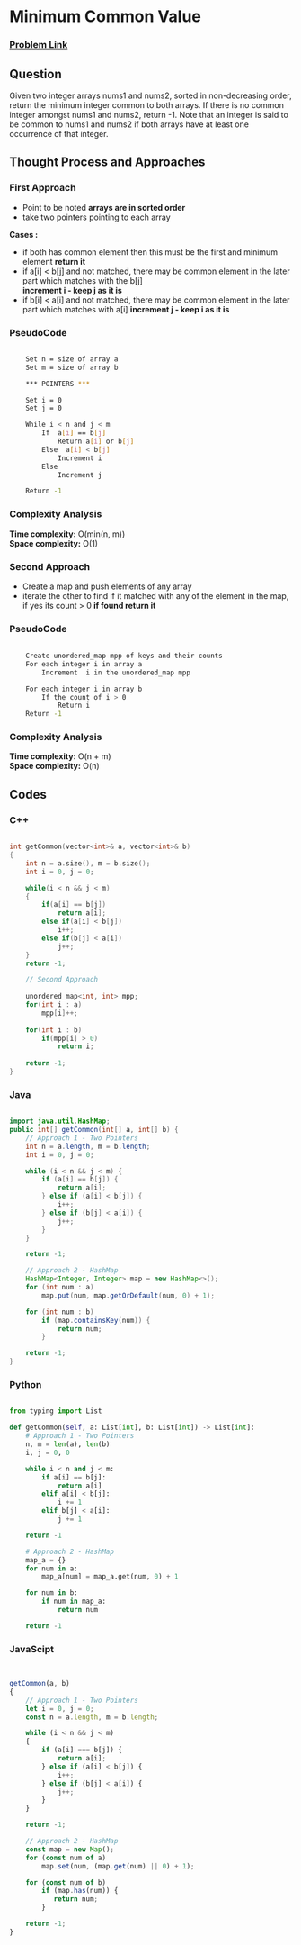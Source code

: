 # Minimum Common Value

### [Problem Link](https://leetcode.com/problems/minimum-common-value/description/?envType=daily-questionenvId=2024-03-09)

</hr>

## Question

 Given two integer arrays nums1 and nums2, sorted in non-decreasing order, return the minimum integer common to both arrays. If there is no common integer amongst nums1 and nums2, return -1. Note that an integer is said to be common to nums1 and nums2 if both arrays have at least one occurrence of that integer.

</hr>

## Thought Process and Approaches

### First Approach

- Point to be noted **arrays are in sorted order**
- take two pointers pointing to each array

**Cases :**

- if both has common element then this must be the first and minimum element  **return it** </br>
- if a[i] < b[j] and not matched, there may be common element in the later part which matches with the b[j]  
        **increment i - keep j as it is** </br>
- if b[i] < a[i] and not matched, there may be common element in the later part which matches with a[i] 
        **increment j - keep i as it is**

### PseudoCode

```bash

    Set n = size of array a
    Set m = size of array b

    *** POINTERS ***

    Set i = 0
    Set j = 0

    While i < n and j < m
        If  a[i] == b[j]
            Return a[i] or b[j]
        Else  a[i] < b[j]
            Increment i
        Else
            Increment j

    Return -1

```

### Complexity Analysis

**Time complexity:**  O(min(n, m)) </br>
**Space complexity:** O(1)

</hr>

### Second Approach

- Create a map and push elements of any array
- iterate the other to find if it matched with any of the element in the map, if yes its count > 0
**if found return it**

### PseudoCode

```bash
    
    Create unordered_map mpp of keys and their counts
    For each integer i in array a
        Increment  i in the unordered_map mpp

    For each integer i in array b
        If the count of i > 0
            Return i
    Return -1

```

### Complexity Analysis

**Time complexity:**  O(n + m) </br>
**Space complexity:** O(n)

</hr>

## Codes

### C++

``` C++

int getCommon(vector<int>& a, vector<int>& b) 
{
    int n = a.size(), m = b.size();
    int i = 0, j = 0;

    while(i < n && j < m)
    {
        if(a[i] == b[j])
            return a[i];
        else if(a[i] < b[j])
            i++;
        else if(b[j] < a[i])
            j++;
    }
    return -1; 

    // Second Approach 
    
    unordered_map<int, int> mpp;
    for(int i : a)
        mpp[i]++;
    
    for(int i : b)
        if(mpp[i] > 0)
            return i;
    
    return -1;
}

```

### Java

``` Java 

import java.util.HashMap;
public int[] getCommon(int[] a, int[] b) {
    // Approach 1 - Two Pointers
    int n = a.length, m = b.length;
    int i = 0, j = 0;

    while (i < n && j < m) {
        if (a[i] == b[j]) {
            return a[i];
        } else if (a[i] < b[j]) {
            i++;
        } else if (b[j] < a[i]) {
            j++;
        }
    }

    return -1;

    // Approach 2 - HashMap
    HashMap<Integer, Integer> map = new HashMap<>();
    for (int num : a)
        map.put(num, map.getOrDefault(num, 0) + 1);

    for (int num : b)
        if (map.containsKey(num)) {
            return num;
        }

    return -1;
}

```

### Python

``` Python

from typing import List

def getCommon(self, a: List[int], b: List[int]) -> List[int]:
    # Approach 1 - Two Pointers
    n, m = len(a), len(b)
    i, j = 0, 0

    while i < n and j < m:
        if a[i] == b[j]:
            return a[i]
        elif a[i] < b[j]:
            i += 1
        elif b[j] < a[i]:
            j += 1

    return -1

    # Approach 2 - HashMap
    map_a = {}
    for num in a:
        map_a[num] = map_a.get(num, 0) + 1

    for num in b:
        if num in map_a:
            return num

    return -1


```

### JavaScipt


``` JavaScript


getCommon(a, b) 
{
    // Approach 1 - Two Pointers
    let i = 0, j = 0;
    const n = a.length, m = b.length;

    while (i < n && j < m) 
    {
        if (a[i] === b[j]) {
            return a[i];
        } else if (a[i] < b[j]) {
            i++;
        } else if (b[j] < a[i]) {
            j++;
        }
    }

    return -1;

    // Approach 2 - HashMap
    const map = new Map();
    for (const num of a)
        map.set(num, (map.get(num) || 0) + 1);

    for (const num of b)
        if (map.has(num)) {
           return num;
        }

    return -1;
}

```

